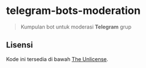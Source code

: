 # telegram-bots-moderation
> Kumpulan bot untuk moderasi **Telegram** grup

## Lisensi
Kode ini tersedia di bawah [The Unlicense](LICENSE).
